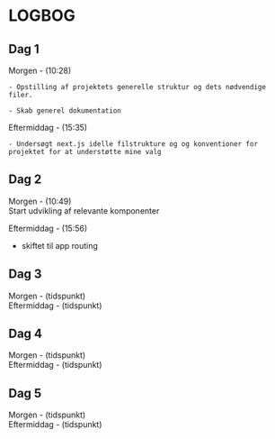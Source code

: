 # LOGBOG

## Dag 1

Morgen - (10:28)  

    - Opstilling af projektets generelle struktur og dets nødvendige filer.

    - Skab generel dokumentation


Eftermiddag - (15:35)

    - Undersøgt next.js idelle filstrukture og og konventioner for projektet for at understøtte mine valg


## Dag 2

Morgen - (10:49)  
Start udvikling af relevante komponenter

Eftermiddag - (15:56)
 - skiftet til app routing

## Dag 3

Morgen - (tidspunkt)  
Eftermiddag - (tidspunkt)

## Dag 4

Morgen - (tidspunkt)  
Eftermiddag - (tidspunkt)

## Dag 5

Morgen - (tidspunkt)  
Eftermiddag - (tidspunkt)
